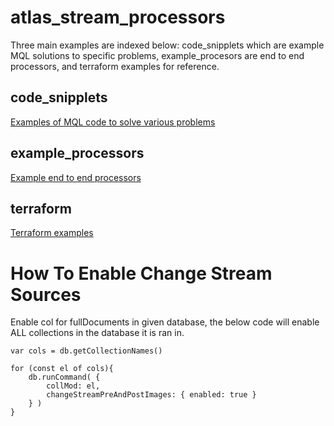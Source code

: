 # atlas_stream_processors
Three main examples are indexed below: code_snipplets which are example MQL solutions to specific problems, example_procesors are end to end processors, and terraform examples for reference. 

## code_snipplets
[Examples of MQL code to solve various problems](https://github.com/josephxsxn/atlas_stream_processors/tree/master/code_snipplets)


## example_processors
[Example end to end processors](https://github.com/josephxsxn/atlas_stream_processors/tree/master/example_processors)

## terraform
[Terraform examples](https://github.com/josephxsxn/atlas_stream_processors/tree/master/terraform)




# How To Enable Change Stream Sources
Enable col for fullDocuments in given database, the below code will enable ALL collections in the database it is ran in.

```
var cols = db.getCollectionNames()

for (const el of cols){
    db.runCommand( {
        collMod: el,
        changeStreamPreAndPostImages: { enabled: true }
    } )
}
```
